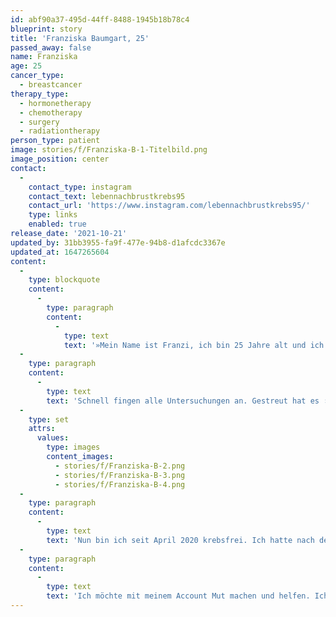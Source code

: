 ```yaml
---
id: abf90a37-495d-44ff-8488-1945b18b78c4
blueprint: story
title: 'Franziska Baumgart, 25'
passed_away: false
name: Franziska
age: 25
cancer_type:
  - breastcancer
therapy_type:
  - hormonetherapy
  - chemotherapy
  - surgery
  - radiationtherapy
person_type: patient
image: stories/f/Franziska-B-1-Titelbild.png
image_position: center
contact:
  -
    contact_type: instagram
    contact_text: lebennachbrustkrebs95
    contact_url: 'https://www.instagram.com/lebennachbrustkrebs95/'
    type: links
    enabled: true
release_date: '2021-10-21'
updated_by: 31bb3955-fa9f-477e-94b8-d1afcdc3367e
updated_at: 1647265604
content:
  -
    type: blockquote
    content:
      -
        type: paragraph
        content:
          -
            type: text
            text: '»Mein Name ist Franzi, ich bin 25 Jahre alt und ich erhielt im November 2019 die Diagnose Brustkrebs. Da war ich gerade mal 24 Jahre alt. Mit meiner kleinen Tochter im Alter von 13 Monaten auf dem Arm, stand meine Welt still. Ich dachte nur, ich werde sterben!'
  -
    type: paragraph
    content:
      -
        type: text
        text: 'Schnell fingen alle Untersuchungen an. Gestreut hat es ›nur‹ in meinen Lymphknoten unter dem Arm, aber sonst hatte ich ›Glück im Unglück‹. Bereits zwei Wochen nach der Diagnose fing die Chemotherapie an. Ich erhielt insgesamt acht Stück davon, hatte eine brusterhaltende Operation und meine Lymphknoten wurden entfernt. Dazu kamen 33 Bestrahlungen und insgesamt 18 mal Antikörpertherapie. Einen Port à Cath hatte ich selbstverständlich auch erhalten.'
  -
    type: set
    attrs:
      values:
        type: images
        content_images:
          - stories/f/Franziska-B-2.png
          - stories/f/Franziska-B-3.png
          - stories/f/Franziska-B-4.png
  -
    type: paragraph
    content:
      -
        type: text
        text: 'Nun bin ich seit April 2020 krebsfrei. Ich hatte nach der Chemotherapie eine komplette Remission! Ein Traum! Ziel erreicht! Nun kämpfe ich mich zurück ins Leben. Ich habe ein ausgeprägtes Fatigue-Syndrom und verarbeite das Geschehene. Denn nur weil ›krebsfrei‹, ist man noch lange nicht gesund. Aber ich liebe mein neues Leben! Meine neuen Haare sowieso! Ich habe das alles irgendwie gebraucht, um meine Persönlichkeit zu finden. Da bin ich irgendwie auch dankbar! Denn jetzt bin ich ich❣️'
  -
    type: paragraph
    content:
      -
        type: text
        text: 'Ich möchte mit meinem Account Mut machen und helfen. Ich bekomme viele Nachrichten und freue mich über jede einzelne, die ich beantworten kann. Einfach nie den Mut verlieren!«'
---
```

